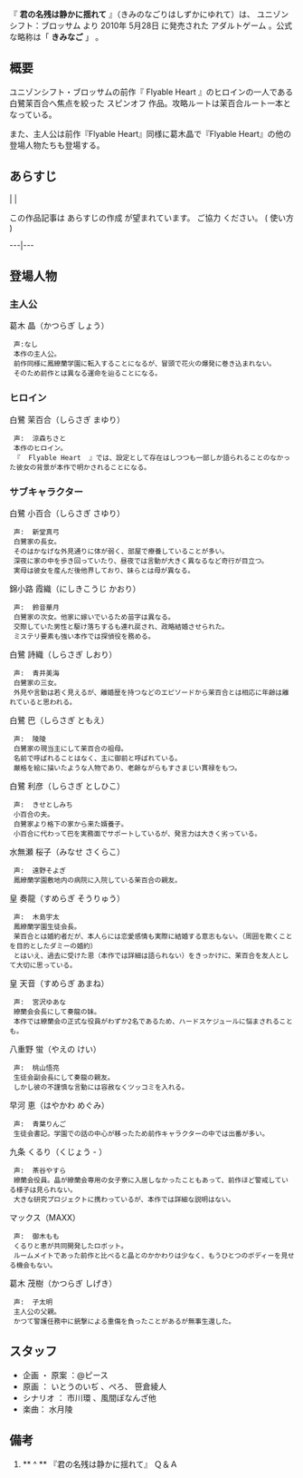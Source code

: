 『 **君の名残は静かに揺れて** 』（きみのなごりはしずかにゆれて）は、  ユニゾンシフト：ブロッサム  より  2010年  5月28日  に発売された
アダルトゲーム  。公式な略称は「 **きみなご** 」    。

##  概要  

ユニゾンシフト・ブロッサムの前作『  Flyable Heart  』のヒロインの一人である白鷺茉百合へ焦点を絞った  スピンオフ
作品。攻略ルートは茉百合ルート一本となっている。

また、主人公は前作『Flyable Heart』同様に葛木晶で『Flyable Heart』の他の登場人物たちも登場する。

##  あらすじ  

|  | 

この作品記事は  あらすじの作成  が望まれています。  ご協力  ください。  (  使い方  )  
  
---|---  
  
##  登場人物  

###  主人公  

葛木 晶（かつらぎ しょう）

     声:なし 
     本作の主人公。 
     前作同様に鳳繚蘭学園に転入することになるが、冒頭で花火の爆発に巻き込まれない。 
     そのため前作とは異なる運命を辿ることになる。 

###  ヒロイン  

白鷺 茉百合（しらさぎ まゆり）

     声:  涼森ちさと 
     本作のヒロイン。 
     『  Flyable Heart  』では、設定として存在はしつつも一部しか語られることのなかった彼女の背景が本作で明かされることになる。 

###  サブキャラクター  

白鷺 小百合（しらさぎ さゆり）

     声:  新堂真弓 
     白鷺家の長女。 
     そのはかなげな外見通りに体が弱く、部屋で療養していることが多い。 
     深夜に家の中を歩き回っていたり、昼夜では言動が大きく異なるなど奇行が目立つ。 
     実母は彼女を産んだ後他界しており、妹らとは母が異なる。 
錦小路 霞織（にしきこうじ かおり）

     声:  鈴音華月 
     白鷺家の次女。他家に嫁いでいるため苗字は異なる。 
     交際していた男性と駆け落ちするも連れ戻され、政略結婚させられた。 
     ミステリ要素も強い本作では探偵役を務める。 
白鷺 詩織（しらさぎ しおり）

     声:  青井美海 
     白鷺家の三女。 
     外見や言動は若く見えるが、離婚歴を持つなどのエピソードから茉百合とは相応に年齢は離れていると思われる。 
白鷺 巴（しらさぎ ともえ）

     声:  陵陵 
     白鷺家の現当主にして茉百合の祖母。 
     名前で呼ばれることはなく、主に御前と呼ばれている。 
     厳格を絵に描いたような人物であり、老齢ながらもすさまじい貫禄をもつ。 
白鷺 利彦（しらさぎ としひこ）

     声:  きせとしみち 
     小百合の夫。 
     白鷺家より格下の家から来た婿養子。 
     小百合に代わって巴を実務面でサポートしているが、発言力は大きく劣っている。 
水無瀬 桜子（みなせ さくらこ）

     声:  遠野そよぎ 
     鳳繚蘭学園敷地内の病院に入院している茉百合の親友。 
皇 奏龍（すめらぎ そうりゅう）

     声:  木島宇太 
     鳳繚蘭学園生徒会長。 
     茉百合とは婚約者だが、本人らには恋愛感情も実際に結婚する意志もない。（周囲を欺くことを目的としたダミーの婚約） 
     とはいえ、過去に受けた恩（本作では詳細は語られない）をきっかけに、茉百合を友人として大切に思っている。 
皇 天音（すめらぎ あまね）

     声:  宮沢ゆあな 
     繚蘭会会長にして奏龍の妹。 
     本作では繚蘭会の正式な役員がわずか2名であるため、ハードスケジュールに悩まされることも。 
八重野 蛍（やえの けい）

     声:  桃山悟亮 
     生徒会副会長にして奏龍の親友。 
     しかし彼の不謹慎な言動には容赦なくツッコミを入れる。 
早河 恵（はやかわ めぐみ）

     声:  青葉りんご 
     生徒会書記。学園での話の中心が移ったため前作キャラクターの中では出番が多い。 
九条 くるり（くじょう - ）

     声:  茶谷やすら 
     繚蘭会役員。晶が繚蘭会専用の女子寮に入居しなかったこともあって、前作ほど警戒している様子は見られない。 
     大きな研究プロジェクトに携わっているが、本作では詳細な説明はない。 
マックス（MAXX）

     声:  御木もも 
     くるりと恵が共同開発したロボット。 
     ルームメイトであった前作と比べると晶とのかかわりは少なく、もうひとつのボディーを見せる機会もない。 
葛木 茂樹（かつらぎ しげき）

     声:  子太明 
     主人公の父親。 
     かつて警護任務中に銃撃による重傷を負ったことがあるが無事生還した。 

##  スタッフ  

  * 企画  ・  原案  ：@ピース 
  * 原画  ：  いとうのいぢ  、ぺろ、  笹倉綾人 
  * シナリオ  ：  市川環  、風間ぼなんざ他 
  * 楽曲：  水月陵 

##  備考  

  1. ** ^  ** 『君の名残は静かに揺れて』 Ｑ＆Ａ 

